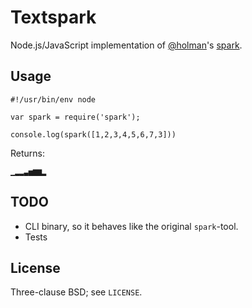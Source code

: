 Textspark
=========

Node.js/JavaScript implementation of [@holman](https://github.com/holman)'s
[spark](https://github.com/holman/spark).

Usage
-----

    #!/usr/bin/env node

    var spark = require('spark');

    console.log(spark([1,2,3,4,5,6,7,3]))

Returns:

    ▁▂▂▃▅▆▆▂

TODO
----

 * CLI binary, so it behaves like the original `spark`-tool.
 * Tests

License
-------

Three-clause BSD; see `LICENSE`.
